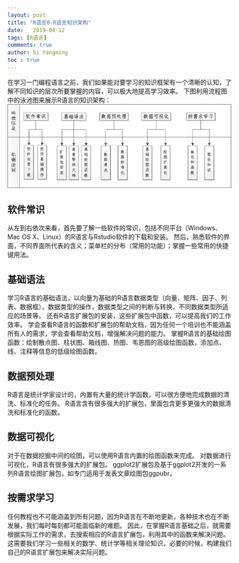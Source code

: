 ```yaml
---
layout: post
title: "R语言0-R语言知识架构"
date:   2019-04-12
tags: [R语言]
comments: true
author: Si Yangming
toc : true
---
```

在学习一门编程语言之前，我们如果能对要学习的知识框架有一个清晰的认知，了解不同知识的层次所要掌握的内容，可以极大地提高学习效率。
下图利用流程图中的泳池图来展示R语言的知识架构：
![R语言知识架构图.png](https://raw.githubusercontent.com/SiYangming/blogs/master/images/2019-04-12-R_0-R_language_frame/1240-20220528141315458.png)

## 软件常识
从左到右依次来看，首先要了解一些软件的常识，包括不同平台（Windows、Mac OS X、Linux）的R语言与Rstudio软件的下载和安装。
然后，熟悉软件的界面，不同界面所代表的含义；菜单栏的分布（常用的功能）；掌握一些常用的快捷键用法。
## 基础语法
学习R语言的基础语法，以向量为基础的R语言数据类型（向量、矩阵、因子、列表、数据框），数据类型的操作，数据类型之间的判断与转换，不同数据类型所适应的场景等。
还有R语言扩展包的安装，这些扩展包中函数，可以提高我们的工作效率。
学会查看R语言的函数和扩展包的帮助文档，因为任何一个培训也不能涵盖所有人的需求，学会查看帮助文档，增强解决问题的能力。
掌握R语言的基础绘图函数：绘制散点图、柱状图、箱线图、热图、韦恩图的高级绘图函数，添加点、线、注释等信息的低级绘图函数。
## 数据预处理
R语言是统计学家设计的，内置有大量的统计学函数，可以很方便地完成数据的清洗、标准化的任务。
R语言含有很多强大的扩展包，里面包含更多更强大的数据清洗和标准化的函数。
## 数据可视化
对于在数据挖掘中间的绘图，可以使用R语言内置的绘图函数来完成。
对数据进行可视化，R语言有很多强大的扩展包。
ggplot2扩展包及基于ggplot2开发的一系列R语言绘图扩展包，如专门适用于发表文章绘图包ggpubr。
## 按需求学习
任何教程也不可能涵盖到所有问题，因为R语言在不断地更新，各种技术也在不断发展，我们每时每刻都可能面临新的难题。
因此，在掌握R语言基础之后，就需要根据实际工作的需求，去搜索相应的R语言扩展包，利用其中的函数来解决问题。
这需要我们学习一些相关的数学、统计学等相关理论知识，必要的时候，构建我们自己的R语言扩展包来解决实际问题。

